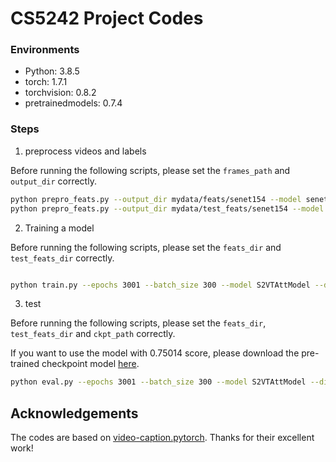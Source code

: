 # CS5242 Project Codes

### Environments
+ Python: 3.8.5
+ torch: 1.7.1
+ torchvision: 0.8.2
+ pretrainedmodels: 0.7.4

### Steps

1. preprocess videos and labels

Before running the following scripts, please set the `frames_path` and `output_dir` correctly.
```bash
python prepro_feats.py --output_dir mydata/feats/senet154 --model senet154 --frames_path mydata/train/train
python prepro_feats.py --output_dir mydata/test_feats/senet154 --model senet154 --frames_path mydata/test/test
```

2. Training a model

Before running the following scripts, please set the `feats_dir` and `test_feats_dir` correctly.
```bash

python train.py --epochs 3001 --batch_size 300 --model S2VTAttModel --dim_vid 2048 --rnn_type lstm --feats_dir mydata/feats/senet154 --test_feats_dir mydata/test_feats/senet154 --dim_hidden 1024
```

3. test

Before running the following scripts, please set the `feats_dir`, `test_feats_dir` and `ckpt_path` correctly.


If you want to use the model with 0.75014 score, please download the pre-trained checkpoint model [here](https://drive.google.com/file/d/1vq7DFH_HiHuPkb6H6mpzFzKLNkh4OUzM/view?usp=sharing).
```bash
python eval.py --epochs 3001 --batch_size 300 --model S2VTAttModel --dim_vid 2048 --rnn_type lstm --test_feats_dir mydata/test_feats/senet154 --dim_hidden 1024 --ckpt_path results/75014/model_3000.pth
```

## Acknowledgements
The codes are based on [video-caption.pytorch](https://github.com/xiadingZ/video-caption.pytorch). Thanks for their excellent work!
